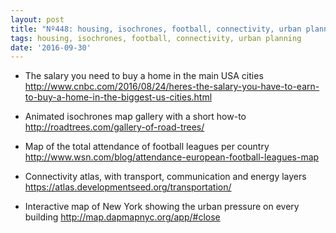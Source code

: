 ```yaml
---
layout: post
title: "Nº448: housing, isochrones, football, connectivity, urban planning"
tags: housing, isochrones, football, connectivity, urban planning
date: '2016-09-30'
---
```


* The salary you need to buy a home in the main USA cities
  http://www.cnbc.com/2016/08/24/heres-the-salary-you-have-to-earn-to-buy-a-home-in-the-biggest-us-cities.html

* Animated isochrones map gallery with a short how-to
  http://roadtrees.com/gallery-of-road-trees/

* Map of the total attendance of football leagues per country
  http://www.wsn.com/blog/attendance-european-football-leagues-map

* Connectivity atlas, with transport, communication and energy layers
  https://atlas.developmentseed.org/transportation/

* Interactive map of New York showing the urban pressure on every building
  http://map.dapmapnyc.org/app/#close
